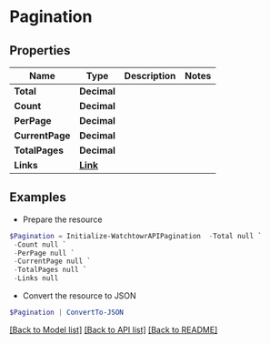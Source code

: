 # Pagination
## Properties

Name | Type | Description | Notes
------------ | ------------- | ------------- | -------------
**Total** | **Decimal** |  | 
**Count** | **Decimal** |  | 
**PerPage** | **Decimal** |  | 
**CurrentPage** | **Decimal** |  | 
**TotalPages** | **Decimal** |  | 
**Links** | [**Link**](Link.md) |  | 

## Examples

- Prepare the resource
```powershell
$Pagination = Initialize-WatchtowrAPIPagination  -Total null `
 -Count null `
 -PerPage null `
 -CurrentPage null `
 -TotalPages null `
 -Links null
```

- Convert the resource to JSON
```powershell
$Pagination | ConvertTo-JSON
```

[[Back to Model list]](../README.md#documentation-for-models) [[Back to API list]](../README.md#documentation-for-api-endpoints) [[Back to README]](../README.md)

